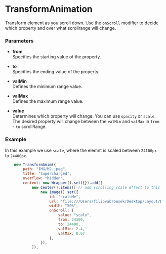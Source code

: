 # TransformAnimation

Transform element as you scroll down.
Use the ```onScroll``` modifier to decide which property and over what scrollrange will change.


### Parameters

- **from**  
  Specifies the starting value of the property.  

- **to**  
  Specifies the ending value of the property.  

- **valMin**   
  Defines the minimum range value.  

- **valMax**   
  Defines the maximum range value.  

- **value**   
  Determines which property will change. You can use ```opacity``` or ```scale```.  
The desired property will change between the `valMin` and `valMax` in ```from``` - ```to``` scrollRange.
 

 ### Example
 In this example we use ```scale```, where the elemnt is scaled between ```24100px``` to ```24400px```.

```js
    new TransformAnim({
        path: "IMG/M2.jpeg",
        title: "Supercharged",
        overflow: "hidden",
        content: new Wrapper().set({}).add([
            new Center().items([ // add scrolling scale effect to this image along with range instead of calling setScale
                new Image().set({
                    id: "scaleMe",
                    url: "file:///Users/filipvabrousek/Desktop/Layout/DesignerTest/5-CleanScrollAnimation/M2.jpeg",
                    width: "50%",
                    onScroll: {
                        value: "scale",
                        from: 24100,
                        to: 24400,
                        valMin: 2.4,
                        valMax: 0.67
                    },
                }),
            ]),

```